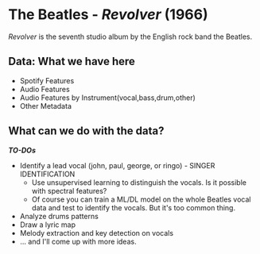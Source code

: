 # The Beatles - *Revolver* (1966)

*Revolver* is the seventh studio album by the English rock band the Beatles.

## Data: What we have here
- Spotify Features
- Audio Features
- Audio Features by Instrument(vocal,bass,drum,other)
- Other Metadata



## What can we do with the data?

***TO-DOs***
- Identify a lead vocal (john, paul, george, or ringo) - SINGER IDENTIFICATION
  - Use unsupervised learning to distinguish the vocals. Is it possible with spectral features?
  - Of course you can train a ML/DL model on the whole Beatles vocal data and test to identify the vocals. But it's too common thing.
- Analyze drums patterns
- Draw a lyric map
- Melody extraction and key detection on vocals
- ... and I'll come up with more ideas.
